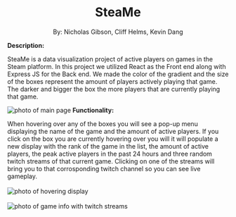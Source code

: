 <h1 align="center">SteaMe</h1>
<p align="center">By: Nicholas Gibson, Cliff Helms, Kevin Dang</p>
<strong>Description:</strong>
<p>SteaMe is a data visualization project of active players on games in the Steam platform. In this project we utilized React as the Front end along with Express JS for the Back end. We made the color of the gradient and the size of the boxes represent the amount of players actively playing that game. The darker and bigger the box the more players that are currently playing that game.</p>
<img src="https://images2.imgbox.com/b4/00/T1TbBw0b_o.png" alt="photo of main page">
<strong>Functionality:</strong>
<p>When hovering over any of the boxes you will see a pop-up menu displaying the name of the game and the amount of active players. If you click on the box you are currently hovering over you will it will populate a new display with the rank of the game in the list, the amount of active players, the peak active players in the past 24 hours and three random twitch streams of that current game. Clicking on one of the streams will bring you to that corrosponding twitch channel so you can see live gameplay.
<br></br>
<img src="https://images2.imgbox.com/31/67/EkwpWFii_o.png" alt="photo of hovering display"/>
<br></br>
<img src="https://images2.imgbox.com/eb/83/XJnAgnkb_o.png" alt="photo of game info with twitch streams"/>

